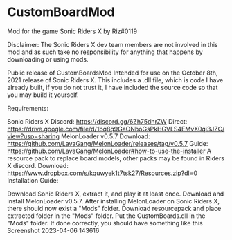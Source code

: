 # CustomBoardMod
Mod for the game Sonic Riders X
by Riz#0119

Disclaimer: The Sonic Riders X dev team members are not involved in this mod and as such take no responsibility for anything that happens by downloading or using mods.

Public release of CustomBoardsMod
Intended for use on the October 8th, 2021 release of Sonic Riders X.
This includes a .dll file, which is code I have already built, if you do not trust it, I have included the source code so that you may build it yourself.

Requirements:

Sonic Riders X
Discord: https://discord.gg/6Zh75dhrZW
Direct: https://drive.google.com/file/d/1bq8q9GaONboGsPkHGVLS4EMvX0qi3JZC/view?usp=sharing
MelonLoader v0.5.7
Download: https://github.com/LavaGang/MelonLoader/releases/tag/v0.5.7
Guide: https://github.com/LavaGang/MelonLoader#how-to-use-the-installer
A resource pack to replace board models, other packs may be found in Riders X discord.
Download: https://www.dropbox.com/s/kquwyek1t7tsk27/Resources.zip?dl=0
Installation Guide:

Download Sonic Riders X, extract it, and play it at least once.
Download and install MelonLoader v0.5.7.
After installing MelonLoader on Sonic Riders X, there should now exist a "Mods" folder.
Download resourcepack and place extracted folder in the "Mods" folder.
Put the CustomBoards.dll in the "Mods" folder.
If done correctly, you should have something like this
Screenshot 2023-04-06 143616
